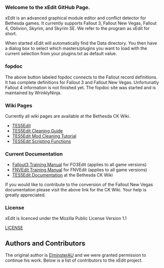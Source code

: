 ### Welcome to the xEdit GitHub Page.

xEdit is an advanced graphical module editor and conflict detector for Bethesda games. It currently supports Fallout 3, Fallout New Vegas, Fallout 4, Oblivion, Skyrim, and Skyrim SE.  We refer to the program as xEdit for short.

When started xEdit will automatically find the Data directory. You then have a dialog box to select which masters/plugins you want to load with the current selection from your plugins.txt as default value.

### fopdoc

The above button labeled fopdoc connects to the Fallout record definitions. It has complete definitions for Fallout 3 and Fallout New Vegas. Unfortunatly Fallout 4 information is not finished yet. The fopdoc site was started and is maintained by WrinklyNinja.

### Wiki Pages

Currently all wiki pages are available at the Bethesda CK Wiki.

- [TES5Edit](http://www.creationkit.com/index.php?title=Category:TES5Edit)
- [TES5Edit Cleaning Guide](http://www.creationkit.com/index.php?title=TES5Edit_Cleaning_Guide_-_TES5Edit)
- [TES5Edit Mod Cleaning Tutorial](http://www.creationkit.com/index.php?title=TES5Edit_Mod_Cleaning_Tutorial)
- [TES5Edit Scripting Functions](http://www.creationkit.com/index.php?title=TES5Edit_Scripting_Functions)

### Current Documentation

- [Fallout3 Training Manual](http://fallout3.nexusmods.com/mods/8629) for FO3Edit (applies to all game versions)
- [FNVEdit Training Manual](http://newvegas.nexusmods.com/mods/38413) for FNVEdit (applies to all game versions)
- [TES5Edit Documentation](http://www.creationkit.com/index.php?title=TES5Edit_Documentation) at the Bethesda CK Wiki

If you would like to contribute to the conversion of the Fallout New Vegas documentation please visit the above link for the CK Wiki. Your help is greatly appreciated.

### License

xEdit is licenced under the  Mozilla Public License Version 1.1

[LICENSE](https://github.com/TES5Edit/TES5Edit/blob/dev/LICENSE.txt)

## Authors and Contributors

The original author is [ElminsterAU](https://www.nexusmods.com/oblivion/users/167469/) and we were granted permission to continue his work.  Below is a list of contributors to the xEdit project.

